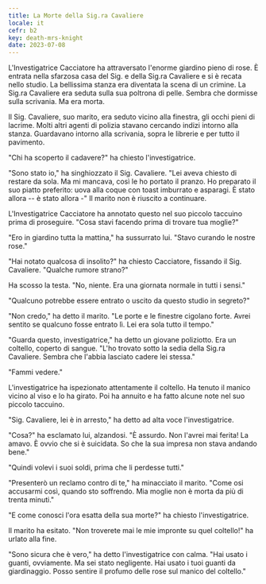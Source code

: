 ```yaml
---
title: La Morte della Sig.ra Cavaliere
locale: it
cefr: b2
key: death-mrs-knight
date: 2023-07-08
---
```


L'Investigatrice Cacciatore ha attraversato l'enorme giardino pieno di rose. È entrata nella sfarzosa casa del Sig. e della Sig.ra Cavaliere e si è recata nello studio. La bellissima stanza era diventata la scena di un crimine. La Sig.ra Cavaliere era seduta sulla sua poltrona di pelle. Sembra che dormisse sulla scrivania. Ma era morta.

Il Sig. Cavaliere, suo marito, era seduto vicino alla finestra, gli occhi pieni di lacrime. Molti altri agenti di polizia stavano cercando indizi intorno alla stanza. Guardavano intorno alla scrivania, sopra le librerie e per tutto il pavimento.

"Chi ha scoperto il cadavere?" ha chiesto l'investigatrice.

"Sono stato io," ha singhiozzato il Sig. Cavaliere. "Lei aveva chiesto di restare da sola. Ma mi mancava, così le ho portato il pranzo. Ho preparato il suo piatto preferito: uova alla coque con toast imburrato e asparagi. È stato allora -- è stato allora -" Il marito non è riuscito a continuare.

L'Investigatrice Cacciatore ha annotato questo nel suo piccolo taccuino prima di proseguire. "Cosa stavi facendo prima di trovare tua moglie?"

"Ero in giardino tutta la mattina," ha sussurrato lui. "Stavo curando le nostre rose."

"Hai notato qualcosa di insolito?" ha chiesto Cacciatore, fissando il Sig. Cavaliere. "Qualche rumore strano?"

Ha scosso la testa. "No, niente. Era una giornata normale in tutti i sensi."

"Qualcuno potrebbe essere entrato o uscito da questo studio in segreto?"

"Non credo," ha detto il marito. "Le porte e le finestre cigolano forte. Avrei sentito se qualcuno fosse entrato lì. Lei era sola tutto il tempo."

"Guarda questo, investigatrice," ha detto un giovane poliziotto. Era un coltello, coperto di sangue. "L'ho trovato sotto la sedia della Sig.ra Cavaliere. Sembra che l'abbia lasciato cadere lei stessa."

"Fammi vedere."

L'investigatrice ha ispezionato attentamente il coltello. Ha tenuto il manico vicino al viso e lo ha girato. Poi ha annuito e ha fatto alcune note nel suo piccolo taccuino.

"Sig. Cavaliere, lei è in arresto," ha detto ad alta voce l'investigatrice.

"Cosa?" ha esclamato lui, alzandosi. "È assurdo. Non l'avrei mai ferita! La amavo. È ovvio che si è suicidata. So che la sua impresa non stava andando bene."

"Quindi volevi i suoi soldi, prima che li perdesse tutti."

"Presenterò un reclamo contro di te," ha minacciato il marito. "Come osi accusarmi così, quando sto soffrendo. Mia moglie non è morta da più di trenta minuti."

"E come conosci l'ora esatta della sua morte?" ha chiesto l'investigatrice.

Il marito ha esitato. "Non troverete mai le mie impronte su quel coltello!" ha urlato alla fine.

"Sono sicura che è vero," ha detto l'investigatrice con calma. "Hai usato i guanti, ovviamente. Ma sei stato negligente. Hai usato i tuoi guanti da giardinaggio. Posso sentire il profumo delle rose sul manico del coltello."